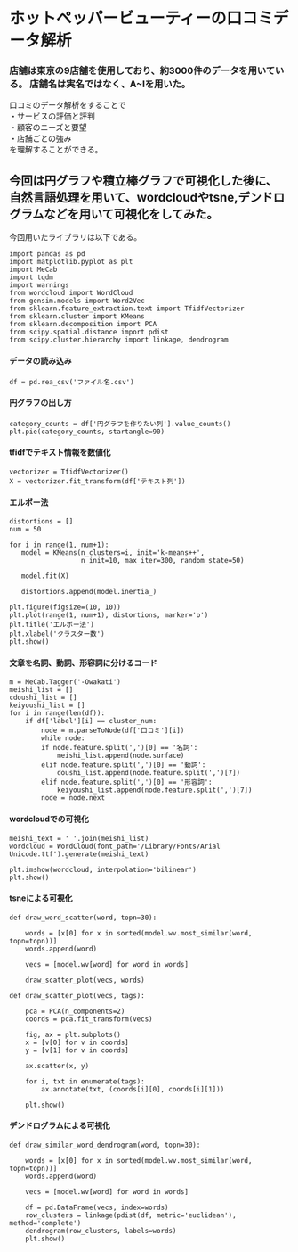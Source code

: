 # ホットペッパービューティーの口コミデータ解析
### 店舗は東京の9店舗を使用しており、約3000件のデータを用いている。 店舗名は実名ではなく、A~Iを用いた。
口コミのデータ解析をすることで　　<br>
・サービスの評価と評判　<br>
・顧客のニーズと要望　<br>
・店舗ごとの強み　<br>
を理解することができる。

## 今回は円グラフや積立棒グラフで可視化した後に、<br>自然言語処理を用いて、wordcloudやtsne,デンドログラムなどを用いて可視化をしてみた。
今回用いたライブラリは以下である。　<br>
```
import pandas as pd
import matplotlib.pyplot as plt
import MeCab
import tqdm
import warnings
from wordcloud import WordCloud
from gensim.models import Word2Vec
from sklearn.feature_extraction.text import TfidfVectorizer
from sklearn.cluster import KMeans
from sklearn.decomposition import PCA
from scipy.spatial.distance import pdist
from scipy.cluster.hierarchy import linkage, dendrogram
```

#### データの読み込み
```
df = pd.rea_csv('ファイル名.csv')
```
#### 円グラフの出し方
```
category_counts = df['円グラフを作りたい列'].value_counts()
plt.pie(category_counts, startangle=90)
```

#### tfidfでテキスト情報を数値化
```
vectorizer = TfidfVectorizer()
X = vectorizer.fit_transform(df['テキスト列'])
```

 #### エルボー法
 ```
distortions = []
num = 50

for i in range(1, num+1):
    model = KMeans(n_clusters=i, init='k-means++',
                   n_init=10, max_iter=300, random_state=50)
    
    model.fit(X)
    
    distortions.append(model.inertia_)
    
plt.figure(figsize=(10, 10))
plt.plot(range(1, num+1), distortions, marker='o')
plt.title('エルボー法')
plt.xlabel('クラスター数')
plt.show()
```
#### 文章を名詞、動詞、形容詞に分けるコード
```
m = MeCab.Tagger('-Owakati')
meishi_list = []
cdoushi_list = []
keiyoushi_list = []
for i in range(len(df)):
    if df['label'][i] == cluster_num:
        node = m.parseToNode(df['口コミ'][i])
        while node:
        if node.feature.split(',')[0] == '名詞':
            meishi_list.append(node.surface)
        elif node.feature.split(',')[0] == '動詞':
            doushi_list.append(node.feature.split(',')[7])
        elif node.feature.split(',')[0] == '形容詞':
            keiyoushi_list.append(node.feature.split(',')[7])
        node = node.next
```
#### wordcloudでの可視化
```
meishi_text = ' '.join(meishi_list)
wordcloud = WordCloud(font_path='/Library/Fonts/Arial Unicode.ttf').generate(meishi_text)
    
plt.imshow(wordcloud, interpolation='bilinear')
plt.show()
```

#### tsneによる可視化
```
def draw_word_scatter(word, topn=30):

    words = [x[0] for x in sorted(model.wv.most_similar(word, topn=topn))]
    words.append(word)

    vecs = [model.wv[word] for word in words]

    draw_scatter_plot(vecs, words)

def draw_scatter_plot(vecs, tags):
    
    pca = PCA(n_components=2)
    coords = pca.fit_transform(vecs)

    fig, ax = plt.subplots()
    x = [v[0] for v in coords]
    y = [v[1] for v in coords]

    ax.scatter(x, y)

    for i, txt in enumerate(tags):
        ax.annotate(txt, (coords[i][0], coords[i][1]))

    plt.show()
```
#### デンドログラムによる可視化
```
def draw_similar_word_dendrogram(word, topn=30):

    words = [x[0] for x in sorted(model.wv.most_similar(word, topn=topn))]
    words.append(word)

    vecs = [model.wv[word] for word in words]

    df = pd.DataFrame(vecs, index=words)
    row_clusters = linkage(pdist(df, metric='euclidean'), method='complete')
    dendrogram(row_clusters, labels=words)
    plt.show()
```

